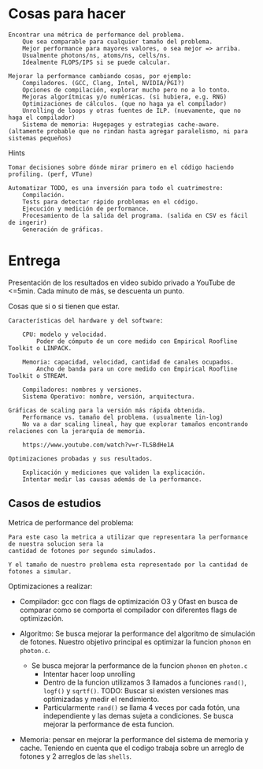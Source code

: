# Cosas para hacer

    Encontrar una métrica de performance del problema.
        Que sea comparable para cualquier tamaño del problema.
        Mejor performance para mayores valores, o sea mejor => arriba.
        Usualmente photons/ns, atoms/ns, cells/ns.
        Idealmente FLOPS/IPS si se puede calcular.

    Mejorar la performance cambiando cosas, por ejemplo:
        Compiladores. (GCC, Clang, Intel, NVIDIA/PGI?)
        Opciones de compilación, explorar mucho pero no a lo tonto.
        Mejoras algorítmicas y/o numéricas. (si hubiera, e.g. RNG)
        Optimizaciones de cálculos. (que no haga ya el compilador)
        Unrolling de loops y otras fuentes de ILP. (nuevamente, que no haga el compilador)
        Sistema de memoria: Hugepages y estrategias cache-aware. (altamente probable que no rindan hasta agregar paralelismo, ni para sistemas pequeños)
Hints

    Tomar decisiones sobre dónde mirar primero en el código haciendo profiling. (perf, VTune)

    Automatizar TODO, es una inversión para todo el cuatrimestre:
        Compilación.
        Tests para detectar rápido problemas en el código.
        Ejecución y medición de performance.
        Procesamiento de la salida del programa. (salida en CSV es fácil de ingerir)
        Generación de gráficas.
        
# Entrega

Presentación de los resultados en video subido privado a YouTube de <=5min.
Cada minuto de más, se descuenta un punto.

Cosas que si o si tienen que estar.

    Características del hardware y del software:

        CPU: modelo y velocidad.
            Poder de cómputo de un core medido con Empirical Roofline Toolkit o LINPACK.

        Memoria: capacidad, velocidad, cantidad de canales ocupados.
            Ancho de banda para un core medido con Empirical Roofline Toolkit o STREAM.

        Compiladores: nombres y versiones.
        Sistema Operativo: nombre, versión, arquitectura.

    Gráficas de scaling para la versión más rápida obtenida.
        Performance vs. tamaño del problema. (usualmente lin-log)
        No va a dar scaling lineal, hay que explorar tamaños encontrando relaciones con la jerarquía de memoria.

        https://www.youtube.com/watch?v=r-TLSBdHe1A

    Optimizaciones probadas y sus resultados.

        Explicación y mediciones que validen la explicación.
        Intentar medir las causas además de la performance.

## Casos de estudios

Metrica de performance del problema:

    Para este caso la metrica a utilizar que representara la performance de nuestra solucion sera la
    cantidad de fotones por segundo simulados. 

    Y el tamaño de nuestro problema esta representado por la cantidad de fotones a simular. 

Optimizaciones a realizar:

- Compilador: gcc con flags de optimización O3 y Ofast en busca de comparar como se comporta el compilador con diferentes flags de optimización.
- Algoritmo: Se busca mejorar la performance del algoritmo de simulación de fotones. Nuestro objetivo principal es optimizar la funcion `phonon` en `photon.c`.
  - Se busca mejorar la performance de la funcion `phonon` en `photon.c`
    - Intentar hacer loop unrolling
    - Dentro de la funcion utilizamos 3 llamados a funciones `rand()`, `logf()` y `sqrtf()`. TODO: Buscar si existen versiones mas optimizadas y medir el rendimiento.
    - Particularmente `rand()` se llama 4 veces por cada fotón, una independiente y las demas sujeta a condiciones. Se busca mejorar la performance de esta funcion.

- Memoria: pensar en mejorar la performance del sistema de memoria y cache. Teniendo en cuenta que el codigo trabaja sobre un arreglo de fotones y 2 arreglos de las `shells`.
